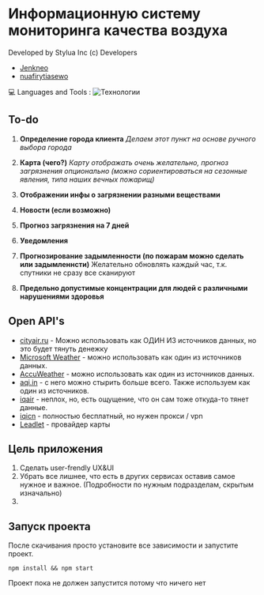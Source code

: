 
# Информационную систему мониторинга качества воздуха

Developed by Stylua Inc (c) Developers

-   [Jenkneo](https://github.com/Jenkneo)
-   [nuafirytiasewo](https://github.com/nuafirytiasewo)

💻 Languages and Tools : ![Технологии](https://skillicons.dev/icons?i=js,html,css,react)


## To-do

1. **Определение города клиента** 
 *Делаем этот пункт на основе ручного выбора города*

2. **Карта (чего?)**
	*Карту отображать очень желательно, прогноз загрязнения опционально (можно сориентироваться на сезонные явления, типа наших вечных пожарищ)*

3. **Отображении инфы о загрязнении разными веществами**

4. **Новости (если возможно)**


5. **Прогноз загрязнения на 7 дней**

6. **Уведомления**

8. **Прогнозирование задымленности (по пожарам можно сделать или задымленнсти)**
	Желательно обновлять каждый час, т.к. спутники не сразу все сканируют
	
9. **Предельно допустимые концентрации для людей с различными нарушениями здоровья**

## Open API's
- [cityair.ru](https://cityair.ru/ru/software/) - Можно использовать как ОДИН ИЗ источников данных, но это будет тянуть денежку
- [Microsoft Weather](https://learn.microsoft.com/ru-ru/rest/api/maps/weather/get-current-air-quality?view=rest-maps-2024-04-01&viewFallbackFrom=rest-maps-2023-06-01&tabs=HTTP) - можно использовать как один из источников данных.
- [AccuWeather](https://www.accuweather.com/ru/ru/moscow/294021/weather-forecast/294021) - можно использовать как один из источников данных.
- [aqi.in](https://www.aqi.in/ru/dashboard/russia) - с него можно стырить больше всего. Также используем как один из источников.
- [iqair](https://www.iqair.com/ru/) - неплох, но, есть ощущение, что он сам тоже откуда-то тянет данные.
- [iqicn](https://aqicn.org/here/ru/) - полностью бесплатный, но нужен прокси / vpn 
- [Leadlet](https://leafletjs.com/) - провайдер карты

## Цель приложения
1. Сделать user-frendly UX&UI
2. Убрать все лишнее, что есть в других сервисах оставив самое нужное и важное. (Подробности по нужным подразделам, скрытым изначально)
3. 



## Запуск проекта

После скачивания просто установите все зависимости и запустите проект.

    npm install && npm start

Проект пока не должен запустится потому что ничего нет